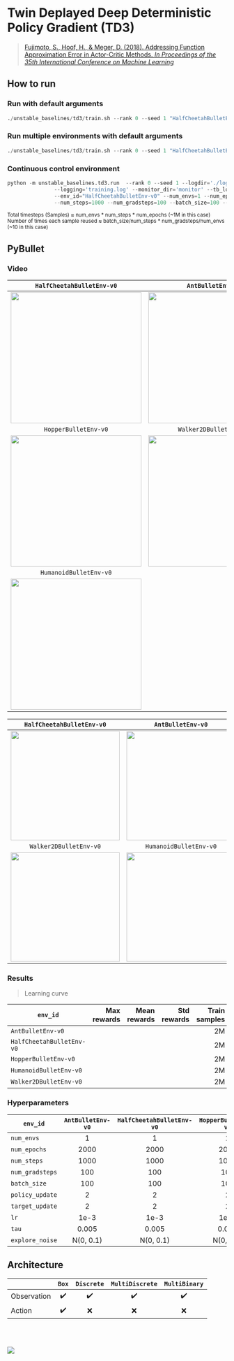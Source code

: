 # Twin Deplayed Deep Deterministic Policy Gradient (TD3)

> [Fujimoto, S., Hoof, H., & Meger, D. (2018). Addressing Function Approximation Error in Actor-Critic Methods. *In Proceedings of the 35th International Conference on Machine Learning*](https://arxiv.org/abs/1802.09477)


## How to run

### Run with default arguments
```python
./unstable_baselines/td3/train.sh --rank 0 --seed 1 "HalfCheetahBulletEnv-v0"
```

### Run multiple environments with default arguments
```python
./unstable_baselines/td3/train.sh --rank 0 --seed 1 "HalfCheetahBulletEnv-v0" "AntBulletEnv-v0"
```

### Continuous control environment
```python
python -m unstable_baselines.td3.run  --rank 0 --seed 1 --logdir='./log/{env_id}/td3/{rank}' \
               --logging='training.log' --monitor_dir='monitor' --tb_logdir='' --model_dir='model' \
               --env_id="HalfCheetahBulletEnv-v0" --num_envs=1 --num_epochs=1000 --min_buffer=10000 \
               --num_steps=1000 --num_gradsteps=100 --batch_size=100 --verbose=2
```

<sup>Total timesteps (Samples) ≈ num_envs * num_steps * num_epochs (~1M in this case)</sup><br>
<sup>Number of times each sample reused ≈ batch_size/num_steps * num_gradsteps/num_envs (~10 in this case)</sup><br>


## PyBullet

### Video

|`HalfCheetahBulletEnv-v0`|`AntBulletEnv-v0`|
|:-:|:-:|
|<img src="https://github.com/Ending2015a/unstable_baselines_assets/blob/master/images/td3.HalfCheetahBulletEnv-v0.eval.gif" width=300px/>|<img src="https://github.com/Ending2015a/unstable_baselines_assets/blob/master/images/td3.AntBulletEnv-v0.eval.gif" width=300px/>|
|`HopperBulletEnv-v0`|`Walker2DBulletEnv-v0`|
|<img src="https://github.com/Ending2015a/unstable_baselines_assets/blob/master/images/td3.HopperBulletEnv-v0.eval.gif" width=300px/>|<img src="https://github.com/Ending2015a/unstable_baselines_assets/blob/master/images/td3.Walker2DBulletEnv-v0.eval.gif" width=300px/>|
|`HumanoidBulletEnv-v0`||
|<img src="https://github.com/Ending2015a/unstable_baselines_assets/blob/master/images/td3.HumanoidBulletEnv-v0.eval.gif" width=300px/>||


|`HalfCheetahBulletEnv-v0`|`AntBulletEnv-v0`|`HopperBulletEnv-v0`
|:-:|:-:|:-:|
|<img src="https://github.com/Ending2015a/unstable_baselines_assets/blob/master/images/td3.HalfCheetahBulletEnv-v0.eval.gif" width=250px/>|<img src="https://github.com/Ending2015a/unstable_baselines_assets/blob/master/images/td3.AntBulletEnv-v0.eval.gif" width=250px/>|<img src="https://github.com/Ending2015a/unstable_baselines_assets/blob/master/images/td3.HopperBulletEnv-v0.eval.gif" width=250px/>|
|`Walker2DBulletEnv-v0`|`HumanoidBulletEnv-v0`||
|<img src="https://github.com/Ending2015a/unstable_baselines_assets/blob/master/images/td3.Walker2DBulletEnv-v0.eval.gif" width=250px/>|<img src="https://github.com/Ending2015a/unstable_baselines_assets/blob/master/images/td3.HumanoidBulletEnv-v0.eval.gif" width=250px/>||

### Results

> Learning curve

| `env_id`                  | Max rewards | Mean rewards | Std rewards | Train samples | Train seeds | Eval episodes | Eval seed |
|---------------------------|------------:|-------------:|------------:|--------------:|------------:|--------------:|----------:|
| `AntBulletEnv-v0`         |             |              |             |            2M |           1 |            20 |         0 |
| `HalfCheetahBulletEnv-v0` |             |              |             |            2M |           1 |            20 |         0 |
| `HopperBulletEnv-v0`      |             |              |             |            2M |           1 |            20 |         0 |
| `HumanoidBulletEnv-v0`    |             |              |             |            2M |           1 |            20 |         0 |
| `Walker2DBulletEnv-v0`    |             |              |             |            2M |           1 |            20 |         0 |

### Hyperparameters

| `env_id`        | `AntBulletEnv-v0` | `HalfCheetahBulletEnv-v0` | `HopperBulletEnv-v0` | `HumanoidBulletEnv-v0` | `Walker2DBulletEnv-v0` |
|-----------------|:-----------------:|:-------------------------:|:--------------------:|:----------------------:|:----------------------:|
| `num_envs`      |         1         |             1             |           1          |            4           |            1           |
| `num_epochs`    |        2000       |            2000           |         2000         |          2000          |          2000          |
| `num_steps`     |        1000       |            1000           |         1000         |          1000          |          1000          |
| `num_gradsteps` |        100        |            100            |          100         |           100          |           100          |
| `batch_size`    |        100        |            100            |          100         |           100          |           100          |
| `policy_update` |         2         |             2             |           2          |            2           |            2           |
| `target_update` |         2         |             2             |           2          |            2           |            2           |
| `lr`            |        1e-3       |            1e-3           |         1e-3         |          1e-3          |          1e-3          |
| `tau`           |       0.005       |           0.005           |         0.005        |          0.005         |          0.005         |
| `explore_noise` |     N(0, 0.1)     |         N(0, 0.1)         |       N(0, 0.1)      |        N(0, 0.1)       |        N(0, 0.1)       |



## Architecture

|             |        `Box`       |     `Discrete`     |   `MultiDiscrete`  |    `MultiBinary`   |
|-------------|:------------------:|:------------------:|:------------------:|:------------------:|
| Observation | :heavy_check_mark: | :heavy_check_mark: | :heavy_check_mark: | :heavy_check_mark: |
| Action      | :heavy_check_mark: |         :x:        |         :x:        |         :x:        |


<br/>
<br/>

![](https://g.gravizo.com/source/svg/td3_arch?https%3A%2F%2Fraw.githubusercontent.com%2FEnding2015a%2Funstable_baselines_assets%2Fmaster%2Fscripts%2Farch%2Ftd3.arch.md)


